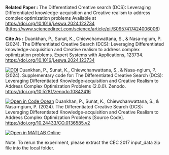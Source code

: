 **Related Paper :**
The Differentiated Creative search (DCS): Leveraging Differentiated knowledge-acquisition and Creative realism to address complex optimization problems Available at https://doi.org/10.1016/j.eswa.2024.123734 (https://www.sciencedirect.com/science/article/pii/S0957417424006006)

**Cite As :**
Duankhan, P., Sunat, K., Chiewchanwattana, S., & Nasa-ngium, P.  (2024). The Differentiated Creative Search (DCS): Leveraging  Differentiated knowledge-acquisition and Creative realism to address  complex optimization problems. Expert Systems with Applications, 123734. https://doi.org/10.1016/j.eswa.2024.123734



[![DOI](https://zenodo.org/badge/DOI/10.5281/zenodo.10842416.svg)](https://doi.org/10.5281/zenodo.10842416)
Duankhan, P., Sunat, K., Chiewchanwattana, S., & Nasa-ngium, P. (2024). Supplementary code for: The Differentiated Creative Search (DCS): Leveraging Differentiated Knowledge-acquisition and Creative Realism to Address Complex Optimization Problems (2.0.0). Zenodo. https://doi.org/10.5281/zenodo.10842416

[![Open in Code Ocean](https://codeocean.com/codeocean-assets/badge/open-in-code-ocean.svg)](https://codeocean.com/capsule/0964327/tree)
Duankhan, P., Sunat, K., Chiewchanwattana, S., & Nasa-ngium, P. (2024). The Differentiated Creative Search (DCS): Leveraging Differentiated Knowledge-acquisition and Creative Realism to Address Complex Optimization Problems [Source Code]. https://doi.org/10.24433/CO.0136585.v2

[![Open in MATLAB Online](https://www.mathworks.com/images/responsive/global/open-in-matlab-online.svg)](https://www.mathworks.com/matlabcentral/fileexchange/161411-differentiated-creative-search-dcs)

Note:
To rerun the experiment, please extract the CEC 2017 input_data zip file into the local folder.
